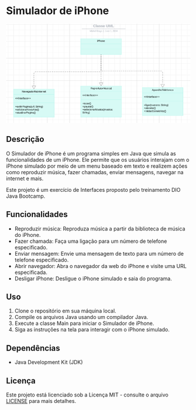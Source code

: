 # Simulador de iPhone

![Diagrama de Classes UML](Uml.png)

## Descrição
O Simulador de iPhone é um programa simples em Java que simula as funcionalidades de um iPhone. Ele permite que os usuários interajam com o iPhone simulado por meio de um menu baseado em texto e realizem ações como reproduzir música, fazer chamadas, enviar mensagens, navegar na internet e mais.

Este projeto é um exercício de Interfaces proposto pelo treinamento DIO Java Bootcamp.

## Funcionalidades
- Reproduzir música: Reproduza música a partir da biblioteca de música do iPhone.
- Fazer chamada: Faça uma ligação para um número de telefone especificado.
- Enviar mensagem: Envie uma mensagem de texto para um número de telefone especificado.
- Abrir navegador: Abra o navegador da web do iPhone e visite uma URL especificada.
- Desligar iPhone: Desligue o iPhone simulado e saia do programa.

## Uso
1. Clone o repositório em sua máquina local.
2. Compile os arquivos Java usando um compilador Java.
3. Execute a classe Main para iniciar o Simulador de iPhone.
4. Siga as instruções na tela para interagir com o iPhone simulado.

## Dependências
- Java Development Kit (JDK)

## Licença
Este projeto está licenciado sob a Licença MIT - consulte o arquivo [LICENSE](LICENSE) para mais detalhes.
